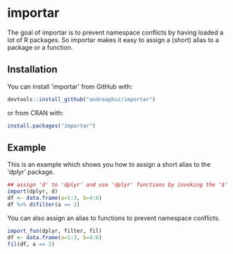 # importar

The goal of importar is to prevent namespace conflicts by having loaded a lot of R packages. So importar makes it easy to assign a (short) alias to a package or a function.

## Installation

You can install 'importar' from GitHub with:

``` r
devtools::install_github("andreaphsz/importar")
```

or from CRAN with:

``` r
install.packages("importar")
```

## Example

This is an example which shows you how to assign a short alias to the 'dplyr' package.

``` r
## assign 'd' to 'dplyr' and use 'dplyr' functions by invoking the '$' operator.
import(dplyr, d)
df <- data.frame(a=1:3, b=4:6)
df %>% d$filter(a == 2)
```

You can also assign an alias to functions to prevent namespace conflicts.
```r
import_fun(dplyr, filter, fil)
df <- data.frame(a=1:3, b=4:6)
fil(df, a == 2)
```
